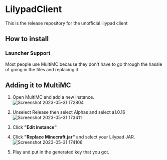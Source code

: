 # LilypadClient
This is the release repository for the unofficial lilypad client
## How to install
### Launcher Support
Most people use MultiMC because they don't have to go through the hassle of going in the files and replacing it.
## Adding it to MultiMC
1. Open MultiMC and add a new instance.
![Screenshot 2023-05-31 172804](https://github.com/Abdulhadi5692HDI2/LilypadClientDocs/assets/110974220/dbf7e15a-0be8-426a-8f2e-5c29324c2066)
2. Unselect Release then select Alphas and select a1.0.16
![Screenshot 2023-05-31 173411](https://github.com/Abdulhadi5692HDI2/LilypadClientDocs/assets/110974220/436f826d-b91d-41eb-a30b-cd5d0b7ffffe)
3. Click **"Edit instance"**
4. Click **"Replace Minecraft.jar"** and select your Lilypad JAR.
![Screenshot 2023-05-31 174106](https://github.com/Abdulhadi5692HDI2/LilypadClientDocs/assets/110974220/324842e6-906d-4b2f-bbff-c4e4181225b0)

5. Play and put in the generated key that you got.
